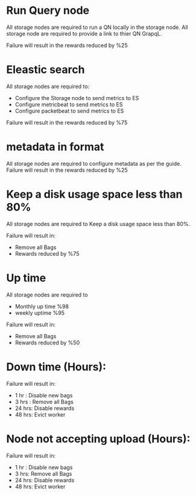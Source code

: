 # Run Query node
All storage nodes are required to run a QN locally in the storage node.
All storage node are required to provide a link to thier QN GrapqL.

Failure will result in the rewards reduced by %25

# Eleastic search
All storage nodes are required to:
- Configure the Storage node to send metrics  to ES
- Configure  metricbeat to send metrics  to ES
- Configure  packetbeat to send metrics  to ES

Failure will result in the rewards reduced by %75

# metadata in format
All storage nodes are required to configure metadata as per the guide.
Failure will result in the rewards reduced by %25

# Keep a disk usage space less than 80%
All storage nodes are required to Keep a disk usage space less than 80%.

Failure will result in:
- Remove all Bags
- Rewards reduced by %75

# Up time

All storage nodes are required to
- Monthly up time %98
- weekly uptime %95

Failure will result in:
- Remove all Bags
- Rewards reduced by %50

# Down time (Hours): 
Failure will result in:
- 1 hr  : Disable new bags
- 3 hrs : Remove all Bags
- 24 hrs:  Disable rewards 
- 48 hrs: Evict worker

# Node not accepting upload (Hours):
Failure will result in:
- 1 hr : Disable new bags
- 3 hrs: Remove all Bags
- 24 hrs: Disable rewards 
- 48 hrs: Evict worker
